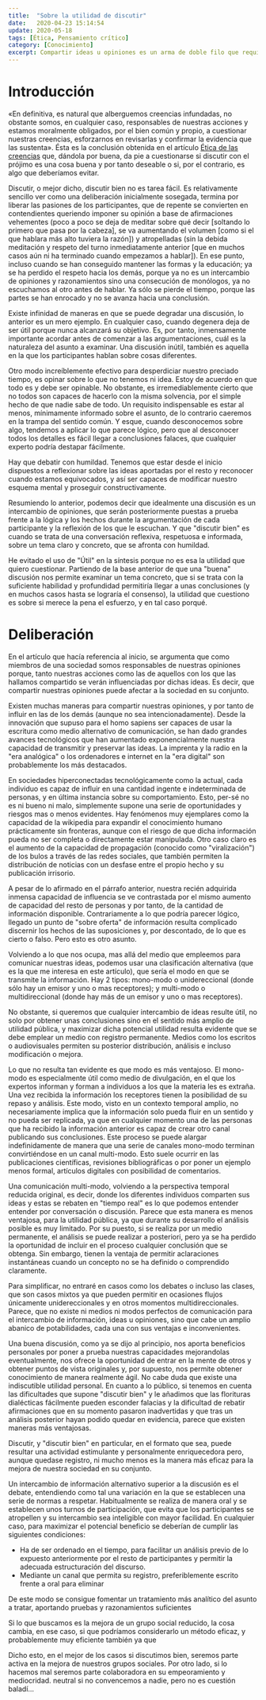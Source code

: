 ```yaml
---
title:  "Sobre la utilidad de discutir"
date:   2020-04-23 15:14:54
update: 2020-05-18
tags: [Ética, Pensamiento crítico]
category: [Conocimiento]
excerpt: Compartir ideas u opiniones es un arma de doble filo que requiere de cierta responsabilidad, ya que tiene la capacidad de transformar el modo de pensar de otras personas. Esto es cierto, especialmente en sociedades hiperconectadas donde su impacto puede ser exponencial.
---
```


# Introducción
«En definitiva, es natural que alberguemos creencias infundadas, no obstante somos, en cualquier caso, responsables de nuestras acciones y estamos moralmente obligados, por el bien común y propio, a cuestionar nuestras creencias, esforzarnos en revisarlas y confirmar la evidencia que las sustenta». Ésta es la conclusión obtenida en el artículo [Ética de las creencias](https://tovarlogic.github.io/2019/12/20/Etica-de-las-creencias/) que, dándola por buena, da pie a cuestionarse si discutir con el prójimo es una cosa buena y por tanto deseable o si, por el contrario, es algo que deberíamos evitar.

Discutir, o mejor dicho, discutir bien no es tarea fácil. Es relativamente sencillo ver como una deliberación inicialmente sosegada, termina por liberar las pasiones de los participantes, que de repente se convierten en contendientes queriendo imponer su opinión a base de afirmaciones vehementes (poco a poco se deja de meditar sobre qué decir [soltando lo primero que pasa por la cabeza], se va aumentando el volumen [como si el que hablara más alto tuviera la razón]) y atropelladas (sin la debida meditación y respeto del turno inmediatamente anterior [que en muchos casos aún ni ha terminado cuando empezamos a hablar]). En ese punto, incluso cuando se han conseguido mantener las formas y la educación; ya se ha perdido el respeto hacia los demás, porque ya no es un intercambio de opiniones y razonamientos sino una consecución de monólogos, ya no escuchamos al otro antes de hablar. Ya sólo se pierde el tiempo, porque las partes se han enrocado y no se avanza hacia una conclusión.

Existe infinidad de maneras en que se puede degradar una discusión, lo anterior es un mero ejemplo. En cualquier caso, cuando degenera deja de ser útil porque nunca alcanzará su objetivo. Es, por tanto, inmensamente importante acordar antes de comenzar a las argumentaciones, cuál es la naturaleza del asunto a examinar. Una discusión inútil, también es aquella en la que los participantes hablan sobre cosas diferentes. 

Otro modo increíblemente efectivo para desperdiciar nuestro preciado tiempo, es opinar sobre lo que no tenemos ni idea. Estoy de acuerdo en que todo es y debe ser opinable. No obstante, es irremediablemente cierto que no todos son capaces de hacerlo con la misma solvencia, por el simple hecho de que nadie sabe de todo. Un requisito indispensable es estar al menos, mínimamente informado sobre el asunto, de lo contrario caeremos en la trampa del sentido común. Y esque, cuando desconocemos sobre algo, tendemos a aplicar lo que parece lógico, pero que al desconocer todos los detalles es fácil llegar a conclusiones falaces, que cualquier experto podría destapar fácilmente.

Hay que debatir con humildad. Tenemos que estar desde el inicio dispuestos a reflexionar sobre las ideas aportadas por el resto y reconocer cuando estamos equivocados, y así ser capaces de modificar nuestro esquema mental y proseguir constructivamente.

Resumiendo lo anterior, podemos decir que idealmente una discusión es un intercambio de opiniones, que serán posteriormente puestas a prueba frente a la lógica y los hechos durante la argumentación de cada participante y la reflexión de los que le escuchan. Y que "discutir bien" es cuando se trata de una conversación reflexiva, respetuosa e informada, sobre un tema claro y concreto, que se afronta con humildad. 

He evitado el uso de "Útil" en la síntesis porque no es esa la utilidad que quiero cuestionar. Partiendo de la base anterior de que una "buena" discusión nos permite examinar un tema concreto, que si se trata con la suficiente habilidad y profundidad permitiría llegar a unas conclusiones (y en muchos casos hasta se lograría el consenso), la utilidad que cuestiono es sobre si merece la pena el esfuerzo, y en tal caso porqué.

# Deliberación 

En el artículo que hacía referencia al inicio, se argumenta que como miembros de una sociedad somos responsables de nuestras opiniones porque, tanto nuestras acciones como las de aquellos con los que las hallamos compartido se verán influenciadas por dichas ideas. Es decir, que compartir nuestras opiniones puede afectar a la sociedad en su conjunto. 

Existen muchas maneras para compartir nuestras opiniones, y por tanto de influir en las de los demás (aunque no sea intencionadamente). Desde la innovación que supuso para el homo sapiens ser capaces de usar la escritura como medio alternativo de comunicación, se han dado grandes avances tecnológicos que han aumentado exponencialmente nuestra capacidad de transmitir y preservar las ideas. La imprenta y la radio en la "era analógica" o los ordenadores e internet en la "era digital" son probablemente los más destacados.

En sociedades hiperconectadas tecnológicamente como la actual, cada individuo es capaz de influir en una cantidad ingente e indeterminada de personas, y en última instancia sobre su comportamiento. Esto, per-sé no es ni bueno ni malo, simplemente supone una serie de oportunidades y riesgos mas o menos evidentes. Hay fenómenos muy ejemplares como la capacidad de la wikipedia para expandir el conocimiento humano prácticamente sin fronteras, aunque con el riesgo de que dicha información pueda no ser completa o directamente estar manipulada. Otro caso claro es el aumento de la capacidad de propagación (conocido como "viralización") de los bulos a través de las redes sociales, que también permiten la distribución de noticias con un desfase entre el propio hecho y su publicación irrisorio.

A pesar de lo afirmado en el párrafo anterior, nuestra recién adquirida inmensa capacidad de influencia se ve contrastada por el mismo aumento de capacidad del resto de personas y por tanto, de la cantidad de información disponible. Contrariamente a lo que podría parecer lógico, llegado un punto de "sobre oferta" de información resulta complicado discernir los hechos de las suposiciones y, por descontado, de lo que es cierto o falso. Pero esto es otro asunto.

Volviendo a lo que nos ocupa, mas allá del medio que empleemos para comunicar nuestras ideas, podemos usar una clasificación alternativa (que es la que me interesa en este artículo), que sería el modo en que se transmite la información. Hay 2 tipos: mono-modo o unidereccional (donde sólo hay un emisor y uno o mas receptores); y multi-modo o multidireccional (donde hay más de un emisor y uno o mas receptores). 

No obstante, si queremos que cualquier intercambio de ideas resulte útil, no solo por obtener unas conclusiones sino en el sentido más amplio de utilidad pública, y maximizar dicha potencial utilidad resulta evidente que se debe emplear un medio con registro permanente. Medios como los escritos o audiovisuales permiten su posterior distribución, análisis e incluso modificación o mejora.

Lo que no resulta tan evidente es que modo es más ventajoso. El mono-modo es especialmente útil como medio de divulgación, en el que los expertos informan y forman a individuos a los que la materia les es extraña. Una vez recibida la información los receptores tienen la posibilidad de su repaso y análisis. Este modo, visto en un contexto temporal amplio, no necesariamente implica que la información solo pueda fluir en un sentido y no pueda ser replicada, ya que en cualquier momento una de las personas que ha recibido la información anterior es capaz de crear otro canal publicando sus conclusiones. Este proceso se puede alargar indefinidamente de manera que una serie de canales mono-modo terminan convirtiéndose en un canal multi-modo. Esto suele ocurrir en las publicaciones científicas, revisiones bibliográficas o por poner un ejemplo menos formal, artículos digitales con posibilidad de comentarios.

Una comunicación multi-modo, volviendo a la perspectiva temporal reducida original, es decir, donde los diferentes individuos comparten sus ideas y estas se rebaten en "tiempo real" es lo que podemos entender entender por conversación o discusión. Parece que esta manera es menos ventajosa, para la utilidad pública, ya que durante su desarrollo el análisis posible es muy limitado. Por su puesto, si se realiza por un medio permanente, el análisis se puede realizar a posteriori, pero ya se ha perdido la oportunidad de incluir en el proceso cualquier conclusión que se obtenga. Sin embargo, tienen la ventaja de  permitir aclaraciones instantáneas cuando un concepto no se ha definido o comprendido claramente. 

Para simplificar, no entraré en casos como los debates o incluso las clases, que son casos mixtos ya que pueden permitir en ocasiones flujos únicamente unidereccionales y en otros momentos multidireccionales. Parece, que no existe ni medios ni modos perfectos de comunicación para el intercambio de información, ideas u opiniones, sino que cabe un amplio abanico de potabilidades, cada una con sus ventajas e inconvenientes.

Una buena discusión, como ya se dijo al principio, nos aporta beneficios personales por poner a prueba nuestras capacidades mejorandolas eventualmente, nos ofrece la oportunidad de entrar en la mente de otros y obtener puntos de vista originales y, por supuesto, nos permite obtener conocimiento de manera realmente ágil. No cabe duda que existe una indiscutible utilidad personal. En cuanto a lo público, si tenemos en cuenta las dificultades que supone "discutir bien" y le añadimos que las florituras dialécticas fácilmente pueden esconder falacias y la dificultad de rebatir afirmaciones que en su momento pasaron inadvertidas y que tras un análisis posterior hayan podido quedar en evidencia, parece que existen maneras más ventajosas.

Discutir, y "discutir bien" en particular, en el formato que sea, puede resultar una actividad estimulante y personalmente enriquecedora pero, aunque quedase registro, ni mucho menos es la manera más eficaz para la mejora de nuestra sociedad en su conjunto. 

Un intercambio de información alternativo superior a la discusión es el debate, entendiendo como tal una variación en la que se establecen una serie de normas a respetar. Habitualmente se realiza de manera oral y se establecen unos turnos de participación, que evita que los participantes se atropellen y su intercambio sea inteligible con mayor facilidad. En cualquier caso, para maximizar el potencial beneficio se deberían de cumplir las siguientes condiciones:
- Ha de ser ordenado en el tiempo, para facilitar un análisis previo de lo expuesto anteriormente por el resto de participantes y permitir la adecuada estructuración del discurso.
- Mediante un canal que permita su registro, preferiblemente escrito frente a oral para eliminar 

De este modo se consigue fomentar un tratamiento más analítico del asunto a tratar, aportando pruebas y razonamientos suficientes 

Si lo que buscamos es la mejora de un grupo social reducido, la cosa cambia, en ese caso, si que podríamos considerarlo un método eficaz, y probablemente muy eficiente también ya que 

Dicho esto, en el mejor de los casos si discutimos bien, seremos parte activa en la mejora de nuestros grupos sociales. Por otro lado, si lo hacemos mal seremos parte colaboradora en su empeoramiento y mediocridad. neutral si no convencemos a nadie, pero no es cuestión baladí...
<!--stackedit_data:
eyJoaXN0b3J5IjpbNjA3MjU1MTEwLC0xMzA3Njc5ODI2LC0xOD
AxNzQ3NTA2LC05NDE5NjAxNTAsLTEyODE4OTYzMzAsMjEyMzIz
NDE2OCwtMTg3MjUyODIyMSwyMTU5NDE2MDRdfQ==
-->
